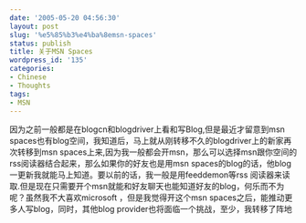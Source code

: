 ```yaml
---
date: '2005-05-20 04:56:30'
layout: post
slug: '%e5%85%b3%e4%ba%8emsn-spaces'
status: publish
title: 关于MSN Spaces
wordpress_id: '135'
categories:
- Chinese
- Thoughts
tags:
- MSN
---
```




因为之前一般都是在blogcn和blogdriver上看和写Blog,但是最近才留意到msn spaces也有blog空间，我知道后，马上就从刚转移不久的blogdriver上的新家再次转移到msn spaces上来,因为我一般都会开msn，那么可以选择msn跟你空间的rss阅读器结合起来，那么如果你的好友也是用msn spaces的blog的话，他blog一更新我就能马上知道。要以前的话，我一般是用feeddemon等rss 阅读器来读取.但是现在只需要开个msn就能和好友聊天也能知道好友的blog，何乐而不为呢？虽然我不大喜欢microsoft ，但是我觉得开这个msn spaces之后，能推动更多人写blog，同时，其他blog provider也将面临一个挑战，至少，我转移了阵地


